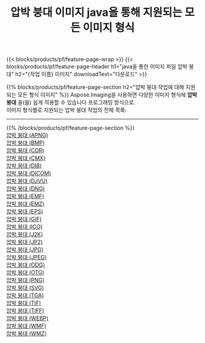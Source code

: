 ﻿---
title: 압박 붕대 이미지 java을 통해 지원되는 모든 이미지 형식 
weight: 3920
url: /ko/java/compress 
lang: ko
langdirlevel: 2
locales: zh-hans,ja,it,ru,de,es,fr,nl,id,lt,pl,pt,vi,tr,ko,zh-hant,ar,hi,th,sv,cs,uk,he
description: Aspose.Imaging을 사용하면 java을 통해 쉽게 압박 붕대 이미지를 만들 수 있습니다.
---

{{< blocks/products/pf/feature-page-wrap >}}
{{< blocks/products/pf/feature-page-header h1="java을 통한 이미지 파일 압박 붕대" h2="{작업 이름} 이미지" downloadText="다운로드" >}}


{{% blocks/products/pf/feature-page-section  h2="압박 붕대 작업에 대해 지원되는 모든 형식 이미지" %}}
Aspose.Imaging을 사용하면 다양한 이미지 형식에 **압박 붕대** 을(를) 쉽게 적용할 수 있습니다 프로그래밍 방식으로. 
<br/>
이미지 형식별로 지원되는 압박 붕대 작업의 전체 목록:
<hr/>
{{% /blocks/products/pf/feature-page-section %}}
<div class="container-fluid productfamilypage bg-gray">
    <div class="convertypes bg-gray agp-content section">
        <div class="container">
		<div class="row other-converters">
		    <div class='col-md-2 other-converter remove-lp remove-rp'><a href="/imaging/ko/java/compress/apng" >압박 붕대 (APNG)</a></div><div class='col-md-2 other-converter remove-lp remove-rp'><a href="/imaging/ko/java/compress/bmp" >압박 붕대 (BMP)</a></div><div class='col-md-2 other-converter remove-lp remove-rp'><a href="/imaging/ko/java/compress/cdr" >압박 붕대 (CDR)</a></div><div class='col-md-2 other-converter remove-lp remove-rp'><a href="/imaging/ko/java/compress/cmx" >압박 붕대 (CMX)</a></div><div class='col-md-2 other-converter remove-lp remove-rp'><a href="/imaging/ko/java/compress/dib" >압박 붕대 (DIB)</a></div><div class='col-md-2 other-converter remove-lp remove-rp'><a href="/imaging/ko/java/compress/dicom" >압박 붕대 (DICOM)</a></div><div class='col-md-2 other-converter remove-lp remove-rp'><a href="/imaging/ko/java/compress/djvu" >압박 붕대 (DJVU)</a></div><div class='col-md-2 other-converter remove-lp remove-rp'><a href="/imaging/ko/java/compress/dng" >압박 붕대 (DNG)</a></div><div class='col-md-2 other-converter remove-lp remove-rp'><a href="/imaging/ko/java/compress/emf" >압박 붕대 (EMF)</a></div><div class='col-md-2 other-converter remove-lp remove-rp'><a href="/imaging/ko/java/compress/emz" >압박 붕대 (EMZ)</a></div><div class='col-md-2 other-converter remove-lp remove-rp'><a href="/imaging/ko/java/compress/eps" >압박 붕대 (EPS)</a></div><div class='col-md-2 other-converter remove-lp remove-rp'><a href="/imaging/ko/java/compress/gif" >압박 붕대 (GIF)</a></div><div class='col-md-2 other-converter remove-lp remove-rp'><a href="/imaging/ko/java/compress/ico" >압박 붕대 (ICO)</a></div><div class='col-md-2 other-converter remove-lp remove-rp'><a href="/imaging/ko/java/compress/j2k" >압박 붕대 (J2K)</a></div><div class='col-md-2 other-converter remove-lp remove-rp'><a href="/imaging/ko/java/compress/jp2" >압박 붕대 (JP2)</a></div><div class='col-md-2 other-converter remove-lp remove-rp'><a href="/imaging/ko/java/compress/jpg" >압박 붕대 (JPG)</a></div><div class='col-md-2 other-converter remove-lp remove-rp'><a href="/imaging/ko/java/compress/jpeg" >압박 붕대 (JPEG)</a></div><div class='col-md-2 other-converter remove-lp remove-rp'><a href="/imaging/ko/java/compress/odg" >압박 붕대 (ODG)</a></div><div class='col-md-2 other-converter remove-lp remove-rp'><a href="/imaging/ko/java/compress/otg" >압박 붕대 (OTG)</a></div><div class='col-md-2 other-converter remove-lp remove-rp'><a href="/imaging/ko/java/compress/png" >압박 붕대 (PNG)</a></div><div class='col-md-2 other-converter remove-lp remove-rp'><a href="/imaging/ko/java/compress/svg" >압박 붕대 (SVG)</a></div><div class='col-md-2 other-converter remove-lp remove-rp'><a href="/imaging/ko/java/compress/tga" >압박 붕대 (TGA)</a></div><div class='col-md-2 other-converter remove-lp remove-rp'><a href="/imaging/ko/java/compress/tif" >압박 붕대 (TIF)</a></div><div class='col-md-2 other-converter remove-lp remove-rp'><a href="/imaging/ko/java/compress/tiff" >압박 붕대 (TIFF)</a></div><div class='col-md-2 other-converter remove-lp remove-rp'><a href="/imaging/ko/java/compress/webp" >압박 붕대 (WEBP)</a></div><div class='col-md-2 other-converter remove-lp remove-rp'><a href="/imaging/ko/java/compress/wmf" >압박 붕대 (WMF)</a></div><div class='col-md-2 other-converter remove-lp remove-rp'><a href="/imaging/ko/java/compress/wmz" >압박 붕대 (WMZ)</a></div>
                </div>
        </div>
    </div>
</div>
<br/>


